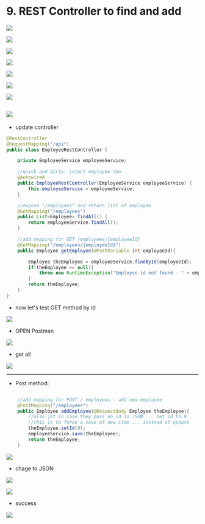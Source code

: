 # 9. REST Controller to find and add

![](img/2020-04-02-17-44-23.png)

![](img/2020-04-02-17-44-39.png)

![](img/2020-04-02-17-44-54.png)

![](img/2020-04-02-17-45-10.png)

![](img/2020-04-02-17-45-22.png)

![](img/2020-04-02-17-45-49.png)

![](img/2020-04-02-17-47-13.png)

![](img/2020-04-02-17-47-43.png)
---

- update controller

```java
@RestController
@RequestMapping("/api")
public class EmployeeRestController {

    private EmployeeService employeeService;

    //quick and dirty: inject employee dao
    @Autowired
    public EmployeeRestController(EmployeeService employeeService) {
        this.employeeService = employeeService;
    }

    //expose "/employees" and return list of employee
    @GetMapping("/employees")
    public List<Employee> findAll() {
        return employeeService.findAll();
    }

    //add mapping for GET /employees/{employeeId}
    @GetMapping("/employees/{employeeId}")
    public Employee getEmployee(@PathVariable int employeeId){

        Employee theEmployee = employeeService.findById(employeeId);
        if(theEmployee == null){
            throw new RuntimeException("Employee id not found - " + employeeId);
        }
        return theEmployee;
    }
}
```

- now let's test GET method by id

![](img/2020-04-02-18-00-36.png)

- OPEN Postman

![](img/2020-04-02-18-03-59.png)

- get all

![](img/2020-04-02-18-04-46.png)

---

- Post method:

```java

    //add mapping for POST / employees - add new employee
    @PostMapping("/employees")
    public Employee addEmployee(@RequestBody Employee theEmployee){
        //also jst in case they pass an id in JSON ... set id to 0
        //this is to force a save of new item ... instead of update
        theEmployee.setId(0);
        employeeService.save(theEmployee);
        return theEmployee;
    }

```

![](img/2020-04-02-18-12-59.png)

- chage to JSON

![](img/2020-04-02-18-14-36.png)

![](img/2020-04-02-18-14-54.png)

- success

![](img/2020-04-02-18-48-05.png)

























